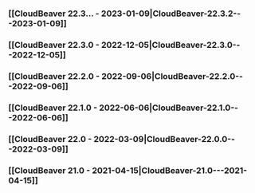 ### [[CloudBeaver 22.3... - 2023-01-09|CloudBeaver-22.3.2---2023-01-09]]

### [[CloudBeaver 22.3.0 - 2022-12-05|CloudBeaver-22.3.0---2022-12-05]]

### [[CloudBeaver 22.2.0 - 2022-09-06|CloudBeaver-22.2.0---2022-09-06]]

### [[CloudBeaver 22.1.0 - 2022-06-06|CloudBeaver-22.1.0---2022-06-06]]

### [[CloudBeaver 22.0 - 2022-03-09|CloudBeaver-22.0.0---2022-03-09]]

### [[CloudBeaver 21.0 - 2021-04-15|CloudBeaver-21.0---2021-04-15]]